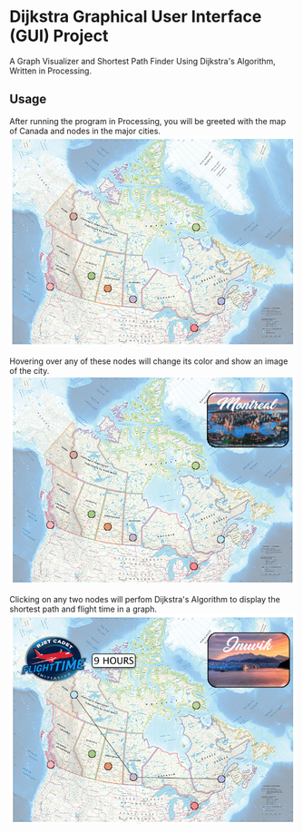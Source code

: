 # Dijkstra Graphical User Interface (GUI) Project
A Graph Visualizer and Shortest Path Finder Using Dijkstra's Algorithm, Written in Processing.
	
## Usage
After running the program in Processing, you will be greeted with the map of Canada and nodes in the major cities.
![](screenshots/CanadaMapWNodes.png)

Hovering over any of these nodes will change its color and show an image of the city.
![](screenshots/CanadaMapDiscoveringCities.png)

Clicking on any two nodes will perfom Dijkstra's Algorithm to display the shortest path and flight time in a graph.
![](screenshots/CanadaMapWFlightTimeBtNodes.png)
